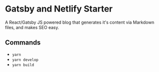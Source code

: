 # Gatsby and Netlify Starter

A React/Gatsby JS powered blog that generates it's content via Markdown files, and makes SEO easy.

## Commands

- `yarn`
- `yarn develop`
- `yarn build`
